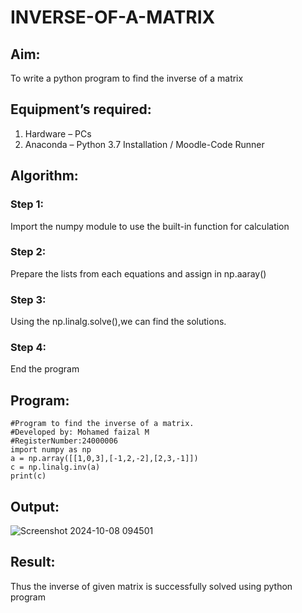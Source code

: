 # INVERSE-OF-A-MATRIX
## Aim:
To write a python program to find the inverse of a matrix
## Equipment’s required:
1. 	Hardware – PCs
2. 	Anaconda – Python 3.7 Installation / Moodle-Code Runner
## Algorithm:
### Step 1: 
Import the numpy module to use the built-in function for calculation 
### Step 2: 
Prepare the lists from each equations and assign in np.aaray()
### Step 3:
Using the np.linalg.solve(),we can find the solutions. 
### Step 4: 
End the program
## Program:
```
#Program to find the inverse of a matrix.
#Developed by: Mohamed faizal M
#RegisterNumber:24000006
import numpy as np
a = np.array([[1,0,3],[-1,2,-2],[2,3,-1]])
c = np.linalg.inv(a)
print(c)
```
## Output:
![Screenshot 2024-10-08 094501](https://github.com/user-attachments/assets/35718900-5f22-40a1-aed1-cd3f3a9ca934)

## Result:
Thus the inverse of given matrix is successfully solved using python program

